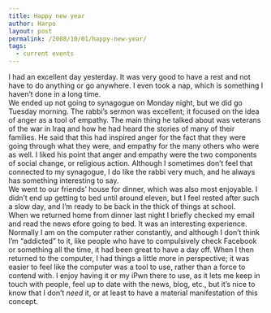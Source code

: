 ```yaml
---
title: Happy new year
author: Harpo
layout: post
permalink: /2008/10/01/happy-new-year/
tags:
  - current events
---
```

I had an excellent day yesterday. It was very good to have a rest and not have to do anything or go anywhere. I even took a nap, which is something I haven&#8217;t done in a long time.  
We ended up not going to synagogue on Monday night, but we did go Tuesday morning. The rabbi&#8217;s sermon was excellent; it focused on the idea of anger as a tool of empathy. The main thing he talked about was veterans of the war in Iraq and how he had heard the stories of many of their families. He said that this had inspired anger for the fact that they were going through what they were, and empathy for the many others who were as well. I liked his point that anger and empathy were the two components of social change, or religious action. Although I sometimes don&#8217;t feel that connected to my synagogue, I do like the rabbi very much, and he always has something interesting to say.  
We went to our friends&#8217; house for dinner, which was also most enjoyable. I didn&#8217;t end up getting to bed until around eleven, but I feel rested after such a slow day, and I&#8217;m ready to be back in the thick of things at school.  
When we returned home from dinner last night I briefly checked my email and read the news efore going to bed. It was an interesting experience. Normally I am on the computer rather constantly, and although I don&#8217;t think I&#8217;m &#8220;addicted&#8221; to it, like people who have to compulsively check Facebook or something all the time, it had been great to have a day off. When I then returned to the computer, I had things a little more in perspective; it was easier to feel like the computer was a tool to use, rather than a force to contend with. I enjoy having it or my iPwn there to use, as it lets me keep in touch with people, feel up to date with the news, blog, etc., but it&#8217;s nice to know that I don&#8217;t *need* it, or at least to have a material manifestation of this concept.